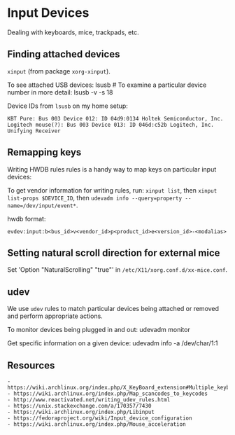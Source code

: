 # Input Devices

Dealing with keyboards, mice, trackpads, etc.

## Finding attached devices

`xinput` (from package `xorg-xinput`).

To see attached USB devices:
	lsusb
	# To examine a particular device number in more detail:
	lsusb -v -s 18

Device IDs from `lsusb` on my home setup:

	KBT Pure: Bus 003 Device 012: ID 04d9:0134 Holtek Semiconductor, Inc.
	Logitech mouse(?): Bus 003 Device 013: ID 046d:c52b Logitech, Inc. Unifying Receiver

## Remapping keys

Writing HWDB rules rules is a handy way to map keys on particular input devices:

To get vendor information for writing rules, run: `xinput list`, then
`xinput list-props $DEVICE_ID`, then `udevadm info --query=property --name=/dev/input/event*`.

hwdb format:

	evdev:input:b<bus_id>v<vendor_id>p<product_id>e<version_id>-<modalias>

## Setting natural scroll direction for external mice

Set 'Option "NaturalScrolling" "true"' in `/etc/X11/xorg.conf.d/xx-mice.conf`.

## udev

We use `udev` rules to match particular devices being attached or removed and
perform appropriate actions.

To monitor devices being plugged in and out:
	udevadm monitor

Get specific information on a given device:
	udevadm info -a /dev/char/1:1

## Resources

	- https://wiki.archlinux.org/index.php/X_KeyBoard_extension#Multiple_keyboards
	- https://wiki.archlinux.org/index.php/Map_scancodes_to_keycodes
	- http://www.reactivated.net/writing_udev_rules.html
	- https://unix.stackexchange.com/a/170357/7430
	- https://wiki.archlinux.org/index.php/Libinput
	- https://fedoraproject.org/wiki/Input_device_configuration
	- https://wiki.archlinux.org/index.php/Mouse_acceleration
